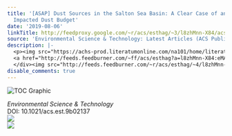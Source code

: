 ```yaml
---
title: '[ASAP] Dust Sources in the Salton Sea Basin: A Clear Case of an Anthropogenically
  Impacted Dust Budget'
date: '2019-08-06'
linkTitle: http://feedproxy.google.com/~r/acs/esthag/~3/l8zhMnn-X84/acs.est.9b02137
source: 'Environmental Science & Technology: Latest Articles (ACS Publications)'
description: |-
  <p><img src="https://achs-prod.literatumonline.com/na101/home/literatum/publisher/achs/journals/content/esthag/0/esthag.ahead-of-print/acs.est.9b02137/20190806/images/medium/es9b02137_0005.gif" alt="TOC Graphic"/></p><div><cite>Environmental Science & Technology</cite></div><div>DOI: 10.1021/acs.est.9b02137</div><div class="feedflare">
  <a href="http://feeds.feedburner.com/~ff/acs/esthag?a=l8zhMnn-X84:eMA8DRpspVQ:yIl2AUoC8zA"><img src="http://feeds.feedburner.com/~ff/acs/esthag?d=yIl2AUoC8zA" border="0"></img></a>
  </div><img src="http://feeds.feedburner.com/~r/acs/esthag/~4/l8zhMnn-X84" ...
disable_comments: true
---
```

<p><img src="https://achs-prod.literatumonline.com/na101/home/literatum/publisher/achs/journals/content/esthag/0/esthag.ahead-of-print/acs.est.9b02137/20190806/images/medium/es9b02137_0005.gif" alt="TOC Graphic"/></p><div><cite>Environmental Science & Technology</cite></div><div>DOI: 10.1021/acs.est.9b02137</div><div class="feedflare">
<a href="http://feeds.feedburner.com/~ff/acs/esthag?a=l8zhMnn-X84:eMA8DRpspVQ:yIl2AUoC8zA"><img src="http://feeds.feedburner.com/~ff/acs/esthag?d=yIl2AUoC8zA" border="0"></img></a>
</div><img src="http://feeds.feedburner.com/~r/acs/esthag/~4/l8zhMnn-X84" ...